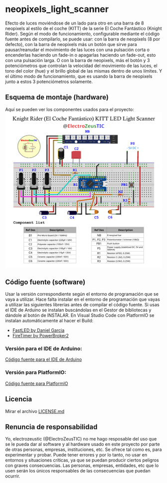 neopixels_light_scanner
=============================
Efecto de luces moviéndose de un lado para otro en una barra de 8 neopixels al estilo de el coche (KITT) de la serie El Coche Fantástico (Knight Rider).
Según el modo de funcionamiento, configurable mediante el código fuente antes de compilarlo, se puede usar: con la barra de neopixels (8 por defecto),
con la barra de neopixels más un botón que sirve para pausar/reanudar el movimiento de las luces con una pulsación corta o encenderlas haciendo un
fade-in o apagarlas haciendo un fade-out, esto con una pulsación larga. O con la barra de neopixels, más el botón y 3 potenciómetros que controlan la
velocidad del movimiento de las luces, el tono del color (hue) y el brillo global de las mismas dentro de unos límites. Y el último modo de
funcionamiento, que es usando la barra de neopixels junto a estos 3 potenciómetros solamente.

## Esquema de montaje (hardware)
Aquí se pueden ver los componentes usados para el proyecto:
![MONTAJE](images/assembly.png)

## Código fuente (software)
Usar la versión correspondiente según el entorno de programación que se vaya a utilizar.
Hace falta instalar en el entorno de programación que vayas a utilizar las siguientes librerías antes de compilar el código fuente. Si usas el IDE de
Arduino se instalan buscándolas en el Gestor de bibliotecas y dándole al botón de INSTALAR. En Visual Studio Code con PlatformIO se instalan automáticamente
al hacer el Build:
- [FastLED by Daniel Garcia](https://github.com/FastLED/FastLED)
- [FireTimer by PowerBroker2](https://github.com/PowerBroker2/FireTimer)

### Versión para el IDE de Arduino:
[Código fuente para el IDE de Arduino](ArduinoIDE/)

### Versión para PlatformIO:
[Código fuente para PlatformIO](PlatformIO/)

## Licencia
Mirar el archivo [LICENSE.md](./LICENSE.md)

## Renuncia de responsabilidad
Yo, electrozeustic (@ElectroZeusTIC) no me hago resposable del uso que se le pueda dar al software y al hardware usado en este proyecto por parte
de otras personas, empresas, instituciones, etc. Se ofrece tal como es, para experimentar y probar. Puede tener errores y por lo tanto, no usar en
entornos y situaciones críticas, ya que se puedan producir ciertos peligros con graves consecuencias. Las personas, empresas, entidades, etc que lo
usen serán los únicos responsables de las consecuencias que puedan ocurrir.
